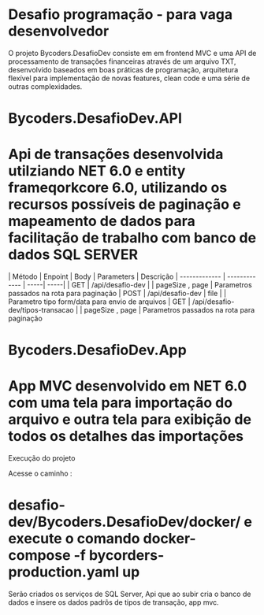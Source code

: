 # Desafio programação - para vaga desenvolvedor

O projeto Bycoders.DesafioDev consiste em em frontend MVC e uma API de processamento de transações financeiras através de um arquivo TXT,
desenvolvido baseados em boas práticas de programação, arquitetura flexível para implementação de novas features, clean code e uma série de outras complexidades.

# Bycoders.DesafioDev.API
# Api de transações desenvolvida utilziando NET 6.0 e entity frameqorkcore 6.0, utilizando os recursos possíveis de paginação e mapeamento de dados para facilitação de trabalho com banco de dados SQL SERVER

| Método  | Enpoint | Body | Parameters | Descrição
| ------------- | ------------- | -----| -----| 
| GET  | /api/desafio-dev  |  |  pageSize , page | Parametros passados na rota para paginação
| POST | /api/desafio-dev  | file |  | Parametro tipo form/data para envio de arquivos
| GET  | /api/desafio-dev/tipos-transacao |  | pageSize , page | Parametros passados na rota para paginação

# Bycoders.DesafioDev.App
# App MVC desenvolvido em NET 6.0 com uma tela para importação do arquivo e outra tela para exibição de todos os detalhes das importações

Execução do projeto

Acesse o caminho :
# desafio-dev/Bycoders.DesafioDev/docker/ e execute o comando docker-compose -f bycorders-production.yaml up

Serão criados os serviços de SQL Server, Api que ao subir cria o banco de dados e insere os dados padrõs de tipos de transação, app mvc.
